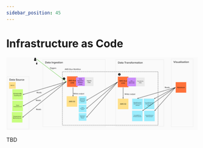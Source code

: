 ```yaml
---
sidebar_position: 45
---
```

# Infrastructure as Code

![project-structure-transformation-navi.png](./assets/project-structure-transformation-navi.png)

TBD